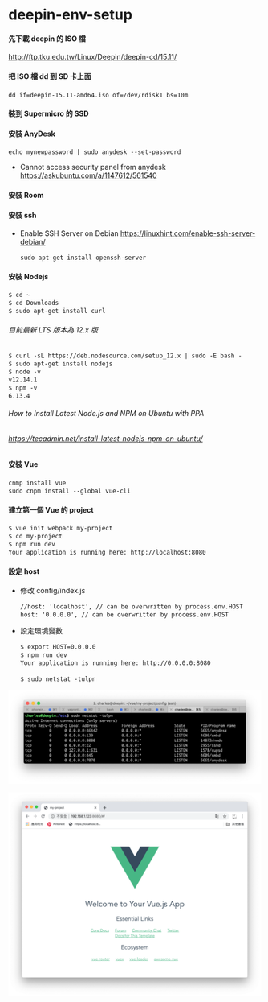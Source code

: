 # deepin-env-setup

#### 先下載 deepin 的 ISO 檔

http://ftp.tku.edu.tw/Linux/Deepin/deepin-cd/15.11/

#### 把 ISO 檔 dd 到 SD 卡上面

    dd if=deepin-15.11-amd64.iso of=/dev/rdisk1 bs=10m

#### 裝到 Supermicro 的 SSD 
#### 安裝 AnyDesk

    echo mynewpassword | sudo anydesk --set-password
    
- Cannot access security panel from anydesk https://askubuntu.com/a/1147612/561540    

#### 安裝 Room
#### 安裝 ssh

- Enable SSH Server on Debian https://linuxhint.com/enable-ssh-server-debian/

      sudo apt-get install openssh-server

#### 安裝 Nodejs

    $ cd ~
    $ cd Downloads
    $ sudo apt-get install curl
    
###### 目前最新 LTS 版本為 12.x 版

    $ curl -sL https://deb.nodesource.com/setup_12.x | sudo -E bash -
    $ sudo apt-get install nodejs
    $ node -v
    v12.14.1
    $ npm -v
    6.13.4
      
###### How to Install Latest Node.js and NPM on Ubuntu with PPA<br>
###### https://tecadmin.net/install-latest-nodejs-npm-on-ubuntu/

#### 安裝 Vue

    cnmp install vue
    sudo cnpm install --global vue-cli
    
#### 建立第一個 Vue 的 project

    $ vue init webpack my-project
    $ cd my-project
    $ npm run dev
    Your application is running here: http://localhost:8080
    
#### 設定 host 
    
- 修改 config/index.js

      //host: 'localhost', // can be overwritten by process.env.HOST
      host: '0.0.0.0', // can be overwritten by process.env.HOST
      
- 設定環境變數

      $ export HOST=0.0.0.0
      $ npm run dev
      Your application is running here: http://0.0.0.0:8080
      
      $ sudo netstat -tulpn
      
 ![](https://github.com/Charles-Hsu/deepin-env-setup/blob/master/netstat-tulpn.png)
 
 ![](https://github.com/Charles-Hsu/deepin-env-setup/blob/master/vue.png)
    
   
